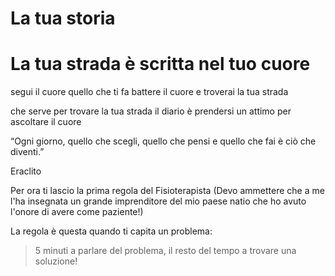 

# La tua storia 

# La tua strada è scritta nel tuo cuore 
segui il cuore quello che ti fa battere il cuore e troverai la tua strada

che serve per trovare la tua strada il diario è prendersi un attimo per ascoltare il cuore


“Ogni giorno, quello che scegli, quello che pensi e quello che fai è ciò che diventi.”

Eraclito

Per ora ti lascio la prima regola del Fisioterapista (Devo ammettere che a me l'ha insegnata un grande imprenditore del mio paese natio che ho avuto l'onore di avere come paziente!)

La regola è questa quando ti capita un problema: 

> 5 minuti a parlare del problema, il resto del tempo a trovare una soluzione!

<!--stackedit_data:
eyJoaXN0b3J5IjpbLTgyMDkzODg1XX0=
-->